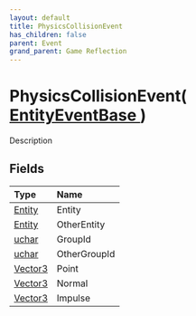 ```yaml
---
layout: default
title: PhysicsCollisionEvent
has_children: false
parent: Event
grand_parent: Game Reflection
---
```

# PhysicsCollisionEvent( [ EntityEventBase ](/riftbreaker-wiki/docs/game-reflection/events/entity_event_base/) )
Description 

## Fields

| Type | Name |
|:----------|:--------------|
| [Entity](/riftbreaker-wiki/docs/game-reflection/classes/entity/) | Entity |
| [Entity](/riftbreaker-wiki/docs/game-reflection/classes/entity/) | OtherEntity |
| [uchar](/riftbreaker-wiki/docs/game-reflection/enums/uchar/) | GroupId |
| [uchar](/riftbreaker-wiki/docs/game-reflection/enums/uchar/) | OtherGroupId |
| [Vector3](/riftbreaker-wiki/docs/game-reflection/classes/vector3/) | Point |
| [Vector3](/riftbreaker-wiki/docs/game-reflection/classes/vector3/) | Normal |
| [Vector3](/riftbreaker-wiki/docs/game-reflection/classes/vector3/) | Impulse |

